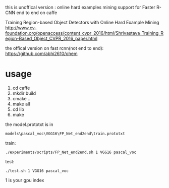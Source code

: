  this is unoffical version : online hard examples mining  support for Faster R-CNN end to end on caffe

 Training Region-based Object Detectors with Online Hard Example Mining
 http://www.cv-foundation.org/openaccess/content_cvpr_2016/html/Shrivastava_Training_Region-Based_Object_CVPR_2016_paper.html
 
 the offical version on fast rcnn(not end to end):
 https://github.com/abhi2610/ohem



# usage 

1. cd caffe
2. mkdir build
3. cmake ..
4. make all
5. cd lib
6. make

the model.prototxt is in

```
models\pascal_voc\VGG16\FP_Net_end2end\train.prototxt
```

train:
```
./experiments/scripts/FP_Net_end2end.sh 1 VGG16 pascal_voc
```
test:
```
./test.sh 1 VGG16 pascal_voc

```
1 is your gpu index
